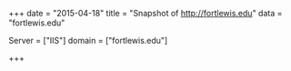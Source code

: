 
+++
date = "2015-04-18"
title = "Snapshot of http://fortlewis.edu"
data = "fortlewis.edu"

Server = ["IIS"]
domain = ["fortlewis.edu"]


+++
#
